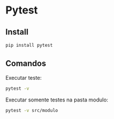 # Pytest

## Install
```bash
pip install pytest
```

## Comandos

Executar teste:

```bash
pytest -v
```

Executar somente testes na pasta modulo:

```bash
pytest -v src/modulo
```
